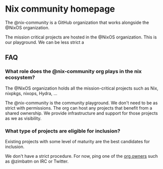 # Nix community homepage

The @nix-community is a GitHub organization that works alongside the @NixOS organization.

The mission critical projects are hosted in the @NixOS organization. This is our playground. We can be less strict a

## FAQ

### What role does the @nix-community org plays in the nix ecosystem?

The @NixOS organization holds all the mission-critical projects such as Nix, nixpkgs, nixops, Hydra, ...

The @nix-community is the community playground. We don't need to be as strict with permissions. The org can host any projects that benefit from a shared ownership. We provide infrastructure and support for those projects as we as visibility.

### What type of projects are eligible for inclusion?

Existing projects with some level of maturity are the best candidates for inclusion.

We don't have a strict procedure. For now, ping one of the [org owners](https://github.com/orgs/nix-community/people?utf8=%E2%9C%93&query=+role%3Aowner) such as @zimbatm on IRC or Twitter.
